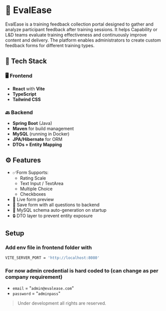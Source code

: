 # 🧩 EvalEase

EvalEase is a training feedback collection portal designed to gather and analyze participant feedback after training sessions. It helps Capability or L&D teams evaluate training effectiveness and continuously improve content and delivery. The platform enables administrators to create custom feedback forms for different training types. 

## 🔧 Tech Stack

### 🖥 Frontend
- **React** with **Vite**
- **TypeScript**
- **Tailwind CSS**

### 🔙 Backend
- **Spring Boot** (Java)
- **Maven** for build management
- **MySQL** (running in Docker)
- **JPA/Hibernate** for ORM
- **DTOs + Entity Mapping**

## ⚙️ Features

- ✅Form Supports:
  - Rating Scale
  - Text Input / TextArea
  - Multiple Choice
  - Checkboxes
- 🧪 Live form preview
- 💾 Save form with all questions to backend
- 🐬 MySQL schema auto-generation on startup
- 🔒 DTO layer to prevent entity exposure

## Setup

### Add env file in frontend folder with
```bash
VITE_SERVER_PORT = 'http://localhost:8080'
```

### For now admin credential is hard coded to (can change as per company requirement)
- `email` = "`admin@evalease.com`" 
- `password` = "`adminpass`"

> Under development all rights are reserved.

